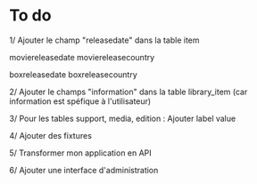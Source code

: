 To do  
=====  

1/ Ajouter le champ "releasedate" dans la table item

moviereleasedate
moviereleasecountry

boxreleasedate
boxreleasecountry

2/ Ajouter le champs "information" dans la table library_item (car information est spéfique à l'utilisateur)

3/ Pour les tables support, media, edition : Ajouter 
label value

4/ Ajouter des fixtures

5/ Transformer mon application en API

6/ Ajouter une interface d'administration
